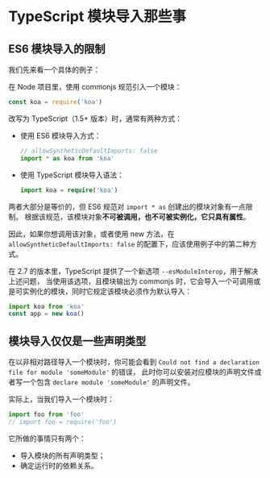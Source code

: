 # TypeScript 模块导入那些事

## ES6 模块导入的限制

我们先来看一个具体的例子：

在 Node 项目里，使用 commonjs 规范引入一个模块：

```javascript
const koa = require('koa')
```

改写为 TypeScript（1.5+ 版本）时，通常有两种方式：

- 使用 ES6 模块导入方式：

    ```typescript
    // allowSyntheticDefaultImports: false
    import * as koa from 'koa'
    ```
- 使用 TypeScript 模块导入语法：

    ```typescript
    import koa = require('koa')
    ```

两者大部分是等价的，但 ES6 规范对 `import * as` 创建出的模块对象有一点限制。 
根据该规范，该模块对象**不可被调用，也不可被实例化，它只具有属性**。

因此，如果你想调用该对象，或者使用 new 方法，在 `allowSyntheticDefaultImports: false` 的配置下，应该使用例子中的第二种方式。

在 2.7 的版本里，TypeScript 提供了一个新选项 `--esModuleInterop`，用于解决上述问题，
当使用该选项，且模块输出为 commonjs 时，它会导入一个可调用或是可实例化的模块，同时它规定该模块必须作为默认导入：

``` typescript
import koa from 'koa'
const app = new koa()
```

## 模块导入仅仅是一些声明类型

在以非相对路径导入一个模块时，你可能会看到 `Could not find a declaration file for module 'someModule'` 的错误， 此时你可以安装对应模块的声明文件或者写一个包含 `declare module 'someModule'` 的声明文件。

实际上，当我们导入一个模块时：

```typescript
import foo from 'foo'
// import foo = require('foo')
```

它所做的事情只有两个：

- 导入模块的所有声明类型；
- 确定运行时的依赖关系。





